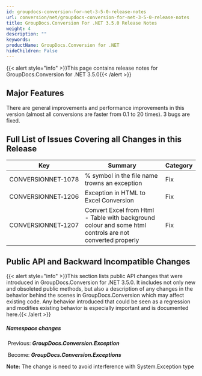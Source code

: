 ```yaml
---
id: groupdocs-conversion-for-net-3-5-0-release-notes
url: conversion/net/groupdocs-conversion-for-net-3-5-0-release-notes
title: GroupDocs.Conversion For .NET 3.5.0 Release Notes
weight: 4
description: ""
keywords: 
productName: GroupDocs.Conversion for .NET
hideChildren: False
---
```

{{< alert style="info" >}}This page contains release notes for GroupDocs.Conversion for .NET 3.5.0{{< /alert >}}

## Major Features

There are general improvements and performance improvements in this version (almost all conversions are faster from 0.1 to 20 times). 3 bugs are fixed.

## Full List of Issues Covering all Changes in this Release

| Key | Summary | Category |
| --- | --- | --- |
| CONVERSIONNET&#8209;1078 | % symbol in the file name trowns an exception | Fix |
| CONVERSIONNET&#8209;1206 | Exception in HTML to Excel Conversion | Fix |
| CONVERSIONNET&#8209;1207 | Convert Excel from Html - Table with background colour and some html controls are not converted properly | Fix |

## Public API and Backward Incompatible Changes

{{< alert style="info" >}}This section lists public API changes that were introduced in GroupDocs.Conversion for .NET 3.5.0. It includes not only new and obsoleted public methods, but also a description of any changes in the behavior behind the scenes in GroupDocs.Conversion which may affect existing code. Any behavior introduced that could be seen as a regression and modifies existing behavior is especially important and is documented here.{{< /alert >}}

##### Namespace changes

 Previous: ***GroupDocs.Conversion.Exception***

 Become: ***GroupDocs.Conversion.Exceptions***

**Note:** The change is need to avoid interference with System.Exception type
